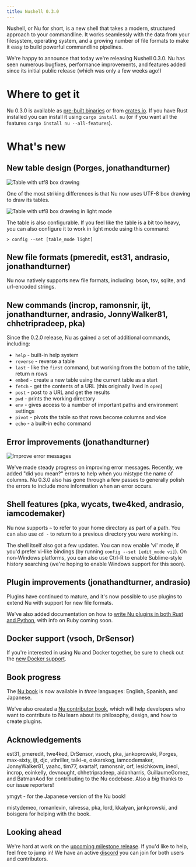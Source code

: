 ```yaml
---
title: Nushell 0.3.0
---
```


Nushell, or Nu for short, is a new shell that takes a modern, structured approach to your commandline. It works seamlessly with the data from your filesystem, operating system, and a growing number of file formats to make it easy to build powerful commandline pipelines.

We're happy to announce that today we're releasing Nushell 0.3.0. Nu has seen numerous bugfixes, performance improvements, and features added since its initial public release (which was only a few weeks ago!)

# Where to get it

Nu 0.3.0 is available as [pre-built binaries](https://github.com/nushell/nushell/releases/tag/0.3.0) or from [crates.io](https://crates.io/crates/nu). If you have Rust installed you can install it using `cargo install nu` (or if you want all the features `cargo install nu --all-features`).

# What's new

## New table design (Porges, jonathandturner)

![Table with utf8 box drawing](http://jonathanturner.org/images/utf8_table.png)

One of the most striking differences is that Nu now uses UTF-8 box drawing to draw its tables. 

![Table with utf8 box drawing in light mode](http://jonathanturner.org/images/utf8_light_table.png)

The table is also configurable. If you feel like the table is a bit too heavy, you can also configure it to work in light mode using this command:

```
> config --set [table_mode light]
```

## New file formats (pmeredit, est31, andrasio, jonathandturner)

Nu now natively supports new file formats, including: bson, tsv, sqlite, and url-encoded strings.

## New commands (incrop, ramonsnir, ijt, jonathandturner, andrasio, JonnyWalker81, chhetripradeep, pka)

Since the 0.2.0 release, Nu as gained a set of additional commands, including:
* `help` - built-in help system
* `reverse` - reverse a table
* `last` - like the `first` command, but working from the bottom of the table, return n rows
* `embed` - create a new table using the current table as a start
* `fetch` - get the contents of a URL (this originally lived in `open`)
* `post` - post to a URL and get the results
* `pwd` - prints the working directory
* `env` - gives access to a number of important paths and environment settings
* `pivot` - pivots the table so that rows become columns and vice
* `echo` - a built-in echo command

## Error improvements (jonathandturner)

![Improve error messages](http://jonathanturner.org/images/did_you_mean.png)

We've made steady progress on improving error messages. Recently, we added "did you mean?" errors to help when you mistype the name of columns. Nu 0.3.0 also has gone through a few passes to generally polish the errors to include more information when an error occurs.

## Shell features (pka, wycats, twe4ked, andrasio, iamcodemaker)

Nu now supports `~` to refer to your home directory as part of a path.  You can also use `cd -` to return to a previous directory you were working in.  

The shell itself also got a few updates. You can now enable 'vi' mode, if you'd prefer vi-like bindings (by running `config --set [edit_mode vi]`). On non-Windows platforms, you can also use Ctrl-R to enable Sublime-style history searching (we're hoping to enable Windows support for this soon).

## Plugin improvements (jonathandturner, andrasio)

Plugins have continued to mature, and it's now possible to use plugins to extend Nu with support for new file formats.

We've also added documentation on how to [write Nu plugins in both Rust and Python](https://github.com/nushell/contributor-book/blob/master/en/plugins.md), with info on Ruby coming soon.

## Docker support (vsoch, DrSensor)

If you're interested in using Nu and Docker together, be sure to check out the [new Docker support](https://github.com/nushell/nushell/blob/master/docs/docker.md).

## Book progress

The [Nu book](http://book.nushell.sh) is now available in *three* languages: English, Spanish, and Japanese.

We've also created a [Nu contributor book](https://github.com/nushell/contributor-book/blob/master/en/README.md), which will help developers who want to contribute to Nu learn about its philosophy, design, and how to create plugins.

## Acknowledgements

est31, pmeredit, twe4ked, DrSensor, vsoch, pka, jankoprowski, Porges, max-sixty, ijt, djc, vthriller, taiki-e, oskarskog, iamcodemaker, JonnyWalker81, yaahc, tim77, svartalf, ramonsnir, orf, lesichkovm, ineol, incrop, eoinkelly, devnought, chhetripradeep, aidanharris, GuillaumeGomez, and BatmanAod for contributing to the Nu codebase. Also a *big* thanks to our issue reporters!

ymgyt - for the Japanese version of the Nu book!

mistydemeo, romanlevin, ralvessa, pka, lord, kkalyan, jankprowski, and boisgera for helping with the book.

## Looking ahead

We're hard at work on the [upcoming milestone release](https://github.com/nushell/nushell/issues/261). If you'd like to help, feel free to jump in! We have an active [discord](https://discord.gg/NtAbbGn) you can join for both users and contributors. 
